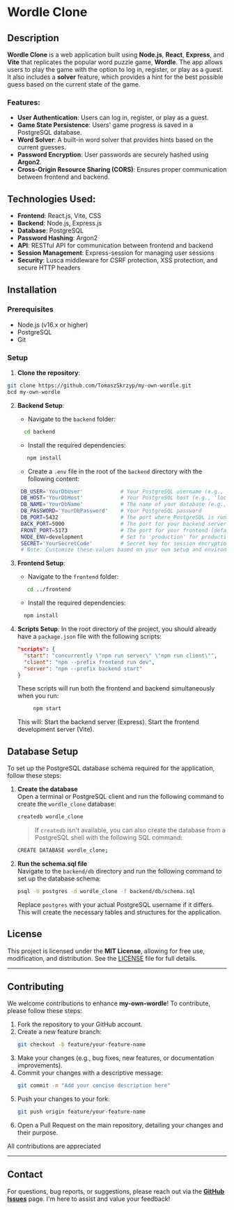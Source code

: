 # Wordle Clone

## Description

**Wordle Clone** is a web application built using **Node.js**, **React**, **Express**, and **Vite** that replicates the popular word puzzle game, **Wordle**. The app allows users to play the game with the option to log in, register, or play as a guest. It also includes a **solver** feature, which provides a hint for the best possible guess based on the current state of the game.

### Features:
- **User Authentication**: Users can log in, register, or play as a guest.
- **Game State Persistence**: Users' game progress is saved in a PostgreSQL database.
- **Word Solver**: A built-in word solver that provides hints based on the current guesses.
- **Password Encryption**: User passwords are securely hashed using **Argon2**.
- **Cross-Origin Resource Sharing (CORS)**: Ensures proper communication between frontend and backend.

## Technologies Used:
- **Frontend**: React.js, Vite, CSS
- **Backend**: Node.js, Express.js
- **Database**: PostgreSQL
- **Password Hashing**: Argon2
- **API**: RESTful API for communication between frontend and backend
- **Session Management**: Express-session for managing user sessions
- **Security**: Lusca middleware for CSRF protection, XSS protection, and secure HTTP headers

## Installation

### Prerequisites

- Node.js (v16.x or higher)
- PostgreSQL
- Git

### Setup

1. **Clone the repository**:
 ```bash
 git clone https://github.com/TomaszSkrzyp/my-own-wordle.git  
 bcd my-own-wordle
  ```


2. **Backend Setup**:
   - Navigate to the `backend` folder:
    ```bash
      cd backend
    ```
   - Install the required dependencies:
   ```bash
      npm install
    ```
   - Create a `.env` file in the root of the `backend` directory with the following content:
   ```bash
    DB_USER='YourDbUser'            # Your PostgreSQL username (e.g., 'postgres')
    DB_HOST='YourDbHost'            # Your PostgreSQL host (e.g., 'localhost')
    DB_NAME='YourDbName'            # The name of your database (e.g., 'wordle_clone')
    DB_PASSWORD='YourDbPassword'    # Your PostgreSQL password
    DB_PORT=5432                    # The port where PostgreSQL is running (default: 5432)
    BACK_PORT=5000                  # The port for your backend server (default: 5000)
    FRONT_PORT=5173                 # The port for your frontend (default: 5173 for Vite)
    NODE_ENV=development            # Set to 'production' for production environments
    SECRET='YourSecretCode'         # Secret key for session encryption (change to something secure)
    # Note: Customize these values based on your own setup and environment.
    ```

3. **Frontend Setup**:
   - Navigate to the `frontend` folder:
   ```bash
      cd ../frontend
    ```
   - Install the required dependencies:
    ```bash
      npm install
     ```
4. **Scripts Setup**:
   In the root directory of the project, you should already have a `package.json` file with the following scripts:
   ```json
   "scripts": {
     "start": "concurrently \"npm run server\" \"npm run client\"",
     "client": "npm --prefix frontend run dev", 
     "server": "npm --prefix backend start"
   }
   ``` 
    These scripts will run both the frontend and backend simultaneously when you run:
    ```bash
         npm start
    ```
     This will:
     Start the backend server (Express).
     Start the frontend development server (Vite).

## Database Setup

To set up the PostgreSQL database schema required for the application, follow these steps:

1. **Create the database**  
   Open a terminal or PostgreSQL client and run the following command to create the `wordle_clone` database:

   ```bash
   createdb wordle_clone
   ```

   > If `createdb` isn't available, you can also create the database from a PostgreSQL shell with the following SQL command:
   ```bash
   CREATE DATABASE wordle_clone;
   ```

2. **Run the schema.sql file**  
   Navigate to the `backend/db` directory and run the following command to set up the database schema:

   ```bash
   psql -U postgres -d wordle_clone -f backend/db/schema.sql
   ```

   Replace `postgres` with your actual PostgreSQL username if it differs. This will create the necessary tables and structures for the application.

## License

This project is licensed under the **MIT License**, allowing for free use, modification, and distribution. See the [LICENSE](LICENSE) file for full details.

---

## Contributing

We welcome contributions to enhance **my-own-wordle**! To contribute, please follow these steps:

1. Fork the repository to your GitHub account.
2. Create a new feature branch:
   ```bash
   git checkout -b feature/your-feature-name
   ```
3. Make your changes (e.g., bug fixes, new features, or documentation improvements).
4. Commit your changes with a descriptive message:
   ```bash
   git commit -m "Add your concise description here"
   ```
5. Push your changes to your fork:
   ```bash
   git push origin feature/your-feature-name
   ```
6. Open a Pull Request on the main repository, detailing your changes and their purpose.

All contributions are appreciated

---

## Contact

For questions, bug reports, or suggestions, please reach out via the **[GitHub Issues](https://github.com/TomaszSkrzyp/my-own-wordle/issues)** page. I'm here to assist and value your feedback!   

    
